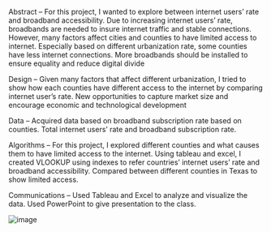 Abstract – For this project, I wanted to explore between internet users’ rate and broadband accessibility. Due to increasing internet users’ rate, broadbands are needed to insure internet traffic and stable connections. However, many factors affect cities and counties to have limited access to internet. Especially based on different urbanization rate, some counties have less internet connections. More broadbands should be installed to ensure equality and reduce digital divide

Design – Given many factors that affect different urbanization, I tried to show how each counties have different access to the internet by comparing internet user’s rate. New opportunities to capture market size and encourage economic and technological development

Data – Acquired data based on broadband subscription rate based on counties. Total internet users’ rate and broadband subscription rate.  

Algorithms – For this project, I explored different counties and what causes them to have limited access to the internet. Using tableau and excel, I created VLOOKUP using indexes to refer countries’ internet users’ rate and broadband accessibility. Compared between different counties in Texas to show limited access. 

Communications –  Used Tableau and Excel to analyze and visualize the data. Used PowerPoint to give presentation to the class. 
 
![image](https://user-images.githubusercontent.com/86501110/137469748-6ff13c96-1f07-40b4-a162-97bce29cc150.png)
